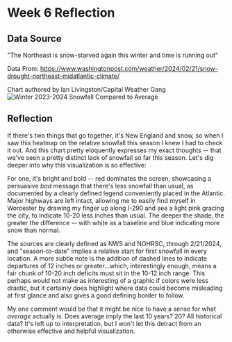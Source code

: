 # Week 6 Reflection
## Data Source
"The Northeast is snow-starved again this winter and time is running out"

Data From: https://www.washingtonpost.com/weather/2024/02/21/snow-drought-northeast-midatlantic-climate/

Chart authored by Ian Livingston/Capital Weather Gang
![Winter 2023-2024 Snowfall Compared to Average](https://preview.redd.it/h7euq2igazjc1.jpeg?width=960&crop=smart&auto=webp&s=78441c10d5149259f47141322056f7270d598831)

## Reflection
If there's two things that go together, it's New England and snow, so when I saw this heatmap on the relative snowfall this season I knew I had to check it out. And this chart pretty eloquently expresses my exact thoughts -- that we've seen a pretty distinct lack of snowfall so far this season. Let's dig deeper into why this visualization is so effective:

For one, it's bright and bold -- red dominates the screen, showcasing a persuasive _bad_ message that there's less snowfall than usual, as documented by a clearly defined legend conveniently placed in the Atlantic. Major highways are left intact, allowing me to easily find myself in Worcester by drawing my finger up along I-290 and see a light pink gracing the city, to indicate 10-20 less inches than usual. The deeper the shade, the greater the difference -- with white as a baseline and blue indicating more snow than normal. 

The sources are clearly defined as NWS and NOHRSC, through 2/21/2024, and "season-to-date" implies a relative start for first snowfall in every location. A more subtle note is the addition of dashed lines to indicate departures of 12 inches or greater...which, interestingly enough, means a fair chunk of 10-20 inch deficits must sit in the 10-12 inch range. This perhaps would not make as interesting of a graphic if colors were less drastic, but it certainly does highlight where data could become misleading at first glance and also gives a good defining border to follow. 

My one comment would be that it might be nice to have a sense for what _average_ actually is. Does average imply the last 10 years? 20? All historical data? It's left up to interpretation, but I won't let this detract from an otherwise effective and helpful visualization.
